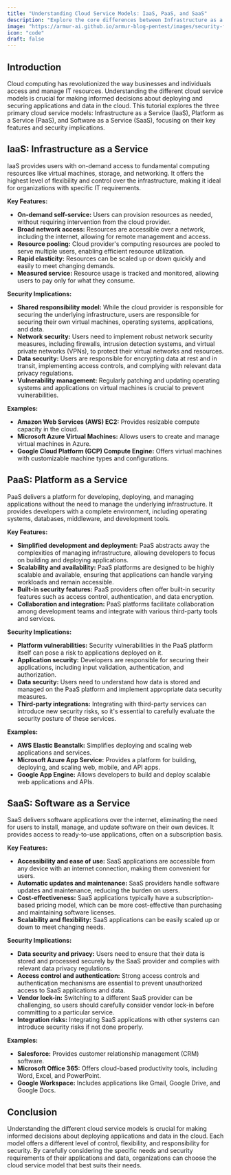 ```yaml
---
title: "Understanding Cloud Service Models: IaaS, PaaS, and SaaS"
description: "Explore the core differences between Infrastructure as a Service (IaaS), Platform as a Service (PaaS), and Software as a Service (SaaS) and their security implications."
image: "https://armur-ai.github.io/armur-blog-pentest/images/security-fundamentals.png"
icon: "code"
draft: false
---
```


## Introduction 

Cloud computing has revolutionized the way businesses and individuals access and manage IT resources.  Understanding the different cloud service models is crucial for making informed decisions about deploying and securing applications and data in the cloud. This tutorial explores the three primary cloud service models: Infrastructure as a Service (IaaS), Platform as a Service (PaaS), and Software as a Service (SaaS), focusing on their key features and security implications.

## IaaS: Infrastructure as a Service

IaaS provides users with on-demand access to fundamental computing resources like virtual machines, storage, and networking. It offers the highest level of flexibility and control over the infrastructure, making it ideal for organizations with specific IT requirements. 

**Key Features:**

* **On-demand self-service:** Users can provision resources as needed, without requiring intervention from the cloud provider.
* **Broad network access:** Resources are accessible over a network, including the internet, allowing for remote management and access.
* **Resource pooling:** Cloud provider's computing resources are pooled to serve multiple users, enabling efficient resource utilization.
* **Rapid elasticity:** Resources can be scaled up or down quickly and easily to meet changing demands.
* **Measured service:**  Resource usage is tracked and monitored, allowing users to pay only for what they consume.

**Security Implications:**

* **Shared responsibility model:** While the cloud provider is responsible for securing the underlying infrastructure, users are responsible for securing their own virtual machines, operating systems, applications, and data.
* **Network security:** Users need to implement robust network security measures, including firewalls, intrusion detection systems, and virtual private networks (VPNs), to protect their virtual networks and resources.
* **Data security:** Users are responsible for encrypting data at rest and in transit, implementing access controls, and complying with relevant data privacy regulations.
* **Vulnerability management:** Regularly patching and updating operating systems and applications on virtual machines is crucial to prevent vulnerabilities.

**Examples:**

* **Amazon Web Services (AWS) EC2:** Provides resizable compute capacity in the cloud.
* **Microsoft Azure Virtual Machines:** Allows users to create and manage virtual machines in Azure.
* **Google Cloud Platform (GCP) Compute Engine:** Offers virtual machines with customizable machine types and configurations.


## PaaS: Platform as a Service

PaaS delivers a platform for developing, deploying, and managing applications without the need to manage the underlying infrastructure. It provides developers with a complete environment, including operating systems, databases, middleware, and development tools.

**Key Features:**

* **Simplified development and deployment:** PaaS abstracts away the complexities of managing infrastructure, allowing developers to focus on building and deploying applications.
* **Scalability and availability:** PaaS platforms are designed to be highly scalable and available, ensuring that applications can handle varying workloads and remain accessible.
* **Built-in security features:** PaaS providers often offer built-in security features such as access control, authentication, and data encryption.
* **Collaboration and integration:** PaaS platforms facilitate collaboration among development teams and integrate with various third-party tools and services.

**Security Implications:**

* **Platform vulnerabilities:** Security vulnerabilities in the PaaS platform itself can pose a risk to applications deployed on it.
* **Application security:** Developers are responsible for securing their applications, including input validation, authentication, and authorization.
* **Data security:** Users need to understand how data is stored and managed on the PaaS platform and implement appropriate data security measures.
* **Third-party integrations:** Integrating with third-party services can introduce new security risks, so it's essential to carefully evaluate the security posture of these services.

**Examples:**

* **AWS Elastic Beanstalk:** Simplifies deploying and scaling web applications and services.
* **Microsoft Azure App Service:** Provides a platform for building, deploying, and scaling web, mobile, and API apps.
* **Google App Engine:** Allows developers to build and deploy scalable web applications and APIs.


## SaaS: Software as a Service

SaaS delivers software applications over the internet, eliminating the need for users to install, manage, and update software on their own devices. It provides access to ready-to-use applications, often on a subscription basis.

**Key Features:**

* **Accessibility and ease of use:** SaaS applications are accessible from any device with an internet connection, making them convenient for users.
* **Automatic updates and maintenance:** SaaS providers handle software updates and maintenance, reducing the burden on users.
* **Cost-effectiveness:** SaaS applications typically have a subscription-based pricing model, which can be more cost-effective than purchasing and maintaining software licenses.
* **Scalability and flexibility:** SaaS applications can be easily scaled up or down to meet changing needs.

**Security Implications:**

* **Data security and privacy:** Users need to ensure that their data is stored and processed securely by the SaaS provider and complies with relevant data privacy regulations.
* **Access control and authentication:** Strong access controls and authentication mechanisms are essential to prevent unauthorized access to SaaS applications and data.
* **Vendor lock-in:** Switching to a different SaaS provider can be challenging, so users should carefully consider vendor lock-in before committing to a particular service.
* **Integration risks:** Integrating SaaS applications with other systems can introduce security risks if not done properly.


**Examples:**

* **Salesforce:** Provides customer relationship management (CRM) software.
* **Microsoft Office 365:** Offers cloud-based productivity tools, including Word, Excel, and PowerPoint.
* **Google Workspace:** Includes applications like Gmail, Google Drive, and Google Docs.

## Conclusion

Understanding the different cloud service models is crucial for making informed decisions about deploying applications and data in the cloud.  Each model offers a different level of control, flexibility, and responsibility for security. By carefully considering the specific needs and security requirements of their applications and data, organizations can choose the cloud service model that best suits their needs.